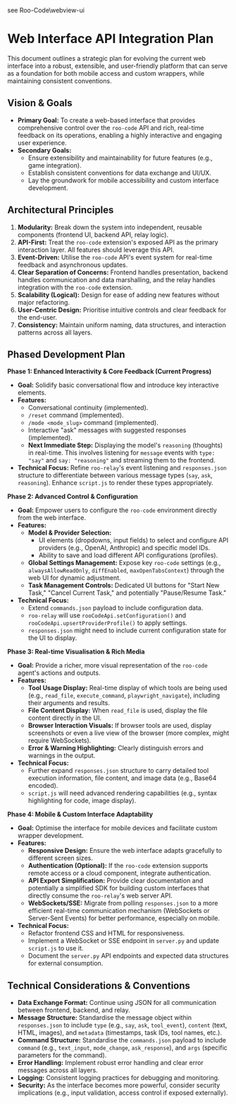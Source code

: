 see  Roo-Code\webview-ui

# Web Interface API Integration Plan

This document outlines a strategic plan for evolving the current web interface into a robust, extensible, and user-friendly platform that can serve as a foundation for both mobile access and custom wrappers, while maintaining consistent conventions.

## Vision & Goals

*   **Primary Goal:** To create a web-based interface that provides comprehensive control over the `roo-code` API and rich, real-time feedback on its operations, enabling a highly interactive and engaging user experience.
*   **Secondary Goals:**
    *   Ensure extensibility and maintainability for future features (e.g., game integration).
    *   Establish consistent conventions for data exchange and UI/UX.
    *   Lay the groundwork for mobile accessibility and custom interface development.

## Architectural Principles

1.  **Modularity:** Break down the system into independent, reusable components (frontend UI, backend API, relay logic).
2.  **API-First:** Treat the `roo-code` extension's exposed API as the primary interaction layer. All features should leverage this API.
3.  **Event-Driven:** Utilise the `roo-code` API's event system for real-time feedback and asynchronous updates.
4.  **Clear Separation of Concerns:** Frontend handles presentation, backend handles communication and data marshalling, and the relay handles integration with the `roo-code` extension.
5.  **Scalability (Logical):** Design for ease of adding new features without major refactoring.
6.  **User-Centric Design:** Prioritise intuitive controls and clear feedback for the end-user.
7.  **Consistency:** Maintain uniform naming, data structures, and interaction patterns across all layers.

## Phased Development Plan

**Phase 1: Enhanced Interactivity & Core Feedback (Current Progress)**
*   **Goal:** Solidify basic conversational flow and introduce key interactive elements.
*   **Features:**
    *   Conversational continuity (implemented).
    *   `/reset` command (implemented).
    *   `/mode <mode_slug>` command (implemented).
    *   Interactive "ask" messages with suggested responses (implemented).
    *   **Next Immediate Step:** Displaying the model's `reasoning` (thoughts) in real-time. This involves listening for `message` events with `type: "say"` and `say: "reasoning"` and streaming them to the frontend.
*   **Technical Focus:** Refine `roo-relay`'s event listening and `responses.json` structure to differentiate between various message types (`say`, `ask`, `reasoning`). Enhance `script.js` to render these types appropriately.

**Phase 2: Advanced Control & Configuration**
*   **Goal:** Empower users to configure the `roo-code` environment directly from the web interface.
*   **Features:**
    *   **Model & Provider Selection:**
        *   UI elements (dropdowns, input fields) to select and configure API providers (e.g., OpenAI, Anthropic) and specific model IDs.
        *   Ability to save and load different API configurations (profiles).
    *   **Global Settings Management:** Expose key `roo-code` settings (e.g., `alwaysAllowReadOnly`, `diffEnabled`, `maxOpenTabsContext`) through the web UI for dynamic adjustment.
    *   **Task Management Controls:** Dedicated UI buttons for "Start New Task," "Cancel Current Task," and potentially "Pause/Resume Task."
*   **Technical Focus:**
    *   Extend `commands.json` payload to include configuration data.
    *   `roo-relay` will use `rooCodeApi.setConfiguration()` and `rooCodeApi.upsertProviderProfile()` to apply settings.
    *   `responses.json` might need to include current configuration state for the UI to display.

**Phase 3: Real-time Visualisation & Rich Media**
*   **Goal:** Provide a richer, more visual representation of the `roo-code` agent's actions and outputs.
*   **Features:**
    *   **Tool Usage Display:** Real-time display of which tools are being used (e.g., `read_file`, `execute_command`, `playwright_navigate`), including their arguments and results.
    *   **File Content Display:** When `read_file` is used, display the file content directly in the UI.
    *   **Browser Interaction Visuals:** If browser tools are used, display screenshots or even a live view of the browser (more complex, might require WebSockets).
    *   **Error & Warning Highlighting:** Clearly distinguish errors and warnings in the output.
*   **Technical Focus:**
    *   Further expand `responses.json` structure to carry detailed tool execution information, file content, and image data (e.g., Base64 encoded).
    *   `script.js` will need advanced rendering capabilities (e.g., syntax highlighting for code, image display).

**Phase 4: Mobile & Custom Interface Adaptability**
*   **Goal:** Optimise the interface for mobile devices and facilitate custom wrapper development.
*   **Features:**
    *   **Responsive Design:** Ensure the web interface adapts gracefully to different screen sizes.
    *   **Authentication (Optional):** If the `roo-code` extension supports remote access or a cloud component, integrate authentication.
    *   **API Export Simplification:** Provide clear documentation and potentially a simplified SDK for building custom interfaces that directly consume the `roo-relay`'s web server API.
    *   **WebSockets/SSE:** Migrate from polling `responses.json` to a more efficient real-time communication mechanism (WebSockets or Server-Sent Events) for better performance, especially on mobile.
*   **Technical Focus:**
    *   Refactor frontend CSS and HTML for responsiveness.
    *   Implement a WebSocket or SSE endpoint in `server.py` and update `script.js` to use it.
    *   Document the `server.py` API endpoints and expected data structures for external consumption.

## Technical Considerations & Conventions

*   **Data Exchange Format:** Continue using JSON for all communication between frontend, backend, and relay.
*   **Message Structure:** Standardise the message object within `responses.json` to include `type` (e.g., `say`, `ask`, `tool_event`), `content` (text, HTML, images), and `metadata` (timestamps, task IDs, tool names, etc.).
*   **Command Structure:** Standardise the `commands.json` payload to include `command` (e.g., `text_input`, `mode_change`, `ask_response`), and `args` (specific parameters for the command).
*   **Error Handling:** Implement robust error handling and clear error messages across all layers.
*   **Logging:** Consistent logging practices for debugging and monitoring.
*   **Security:** As the interface becomes more powerful, consider security implications (e.g., input validation, access control if exposed externally).